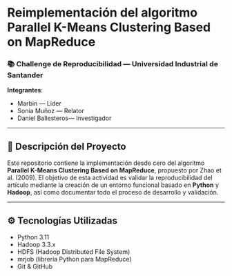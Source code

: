 # Reimplementación del algoritmo Parallel K-Means Clustering Based on MapReduce

### 📚 Challenge de Reproducibilidad — Universidad Industrial de Santander  
**Integrantes**:  
- Marbin — Líder  
- Sonia Muñoz — Relator  
- Daniel Ballesteros— Investigador  

---

## 🧠 Descripción del Proyecto

Este repositorio contiene la implementación desde cero del algoritmo **Parallel K-Means Clustering Based on MapReduce**, propuesto por Zhao et al. (2009). El objetivo de esta actividad es validar la reproducibilidad del artículo mediante la creación de un entorno funcional basado en **Python** y **Hadoop**, así como documentar todo el proceso de desarrollo y validación.

---

## ⚙️ Tecnologías Utilizadas

- Python 3.11
- Hadoop 3.3.x
- HDFS (Hadoop Distributed File System)
- mrjob (librería Python para MapReduce)
- Git & GitHub
